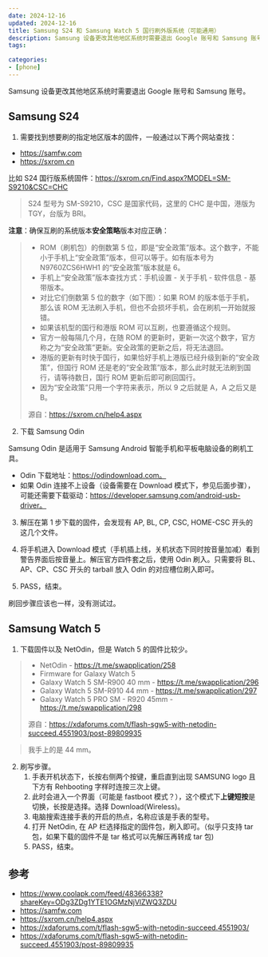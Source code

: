 ```yaml
---
date: 2024-12-16
updated: 2024-12-16
title: Samsung S24 和 Samsung Watch 5 国行刷外版系统（可能通用）
description: Samsung 设备更改其他地区系统时需要退出 Google 账号和 Samsung 账号。
tags:

categories:
- [phone]
---
```


Samsung 设备更改其他地区系统时需要退出 Google 账号和 Samsung 账号。

## Samsung S24

1. 需要找到想要刷的指定地区版本的固件，一般通过以下两个网站查找：

- https://samfw.com
- https://sxrom.cn

比如 S24 国行版系统固件：https://sxrom.cn/Find.aspx?MODEL=SM-S9210&CSC=CHC

> S24 型号为 SM-S9210，CSC 是国家代码，这里的 CHC 是中国，港版为 TGY，台版为 BRI。

**注意**：确保互刷的系统版本**安全策略**版本对应正确：

> - ROM（刷机包）的倒数第 5 位，即是“安全政策”版本。这个数字，不能小于手机上“安全政策”版本，但可以等于。如有版本号为 N9760ZCS6HWH1 的“安全政策”版本就是 6。
> - 手机上“安全政策”版本查找方式：手机设置 - 关于手机 - 软件信息 - 基带版本。
> - 对比它们倒数第 5 位的数字（如下图）：如果 ROM 的版本低于手机，那么该 ROM 无法刷入手机，但也不会损坏手机，会在刷机一开始就报错。
> - 如果该机型的国行和港版 ROM 可以互刷，也要遵循这个规则。
> - 官方一般每隔几个月，在随 ROM 的更新时，更新一次这个数字，官方称之为“安全政策”更新。安全政策的更新之后，将无法退回。
> - 港版的更新有时快于国行，如果恰好手机上港版已经升级到新的“安全政策”，但国行 ROM 还是老的“安全政策”版本，那么此时就无法刷到国行，请等待数日，国行 ROM 更新后即可刷回国行。
> - 因为“安全政策”只用一个字符来表示，所以 9 之后就是 A，A 之后又是 B。
>
> 源自：https://sxrom.cn/help4.aspx

2. 下载 Samsung Odin

Samsung Odin 是适用于 Samsung Android 智能手机和平板电脑设备的刷机工具。

- Odin 下载地址：https://odindownload.com。
- 如果 Odin 连接不上设备（设备需要在 Download 模式下，参见后面步骤），可能还需要下载驱动：https://developer.samsung.com/android-usb-driver。

3. 解压在第 1 步下载的固件，会发现有 AP, BL, CP, CSC, HOME-CSC 开头的这几个文件。

4. 将手机进入 Download 模式（手机插上线，关机状态下同时按音量加减）看到警告界面后按音量上。解压官方四件套之后，使用 Odin 刷入。只需要将 BL、AP、CP、CSC 开头的 tarball 放入 Odin 的对应槽位刷入即可。

5. PASS，结束。

刷回步骤应该也一样，没有测试过。

## Samsung Watch 5

1. 下载固件以及 NetOdin，但是 Watch 5 的固件比较少。

> - NetOdin - https://t.me/swapplication/258
> - Firmware for Galaxy Watch 5
> - Galaxy Watch 5 SM-R900 40 mm - https://t.me/swapplication/296
> - Galaxy Watch 5 SM-R910 44 mm - https://t.me/swapplication/297
> - Galaxy Watch 5 PRO SM - R920 45mm - https://t.me/swapplication/298
>
> 源自：https://xdaforums.com/t/flash-sgw5-with-netodin-succeed.4551903/post-89809935

> 我手上的是 44 mm。

2. 刷写步骤。
   1. 手表开机状态下，长按右侧两个按键，重启直到出现 SAMSUNG logo 且下方有 Rehbooting 字样时连按三次上键。
   2. 此时会进入一个界面（可能是 fastboot 模式？），这个模式下**上键短按**是切换，长按是选择。选择 Download(Wireless)。
   3. 电脑搜索连接手表的开启的热点，名称应该是手表的型号。
   4. 打开 NetOdin, 在 AP 栏选择指定的固件包，刷入即可。（似乎只支持 tar 包，如果下载的固件不是 tar 格式可以先解压再转成 tar 包)
   5. PASS，结束。

## 参考

- https://www.coolapk.com/feed/48366338?shareKey=ODg3ZDg1YTE1OGMzNjVlZWQ3ZDU
- https://samfw.com
- https://sxrom.cn/help4.aspx
- https://xdaforums.com/t/flash-sgw5-with-netodin-succeed.4551903/
- https://xdaforums.com/t/flash-sgw5-with-netodin-succeed.4551903/post-89809935
